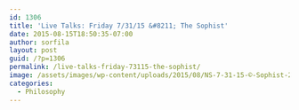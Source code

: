 ```yaml
---
id: 1306
title: 'Live Talks: Friday 7/31/15 &#8211; The Sophist'
date: 2015-08-15T18:50:35-07:00
author: sorfila
layout: post
guid: /?p=1306
permalink: /live-talks-friday-73115-the-sophist/
image: /assets/images/wp-content/uploads/2015/08/NS-7-31-15-©-Sophist-219-825x510.jpeg
categories:
  - Philosophy
---
```

